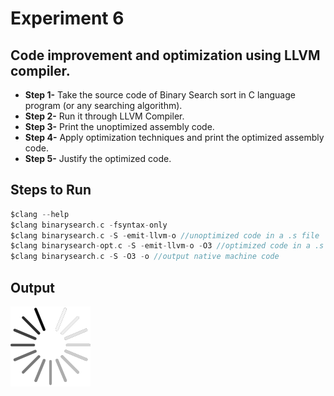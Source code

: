 # Experiment 6

## Code improvement and optimization using LLVM compiler.

- **Step 1-** Take the source code of Binary Search sort in C language program (or any searching algorithm).
- **Step 2-** Run it through LLVM Compiler.
- **Step 3-** Print the unoptimized assembly code.
- **Step 4-** Apply optimization techniques and print the optimized assembly code.
- **Step 5-** Justify the optimized code.

## Steps to Run

``` C
$clang --help
$clang binarysearch.c -fsyntax-only
$clang binarysearch.c -S -emit-llvm-o //unoptimized code in a .s file
$clang binarysearch-opt.c -S -emit-llvm-o -O3 //optimized code in a .s file
$clang binarysearch.c -S -O3 -o //output native machine code
```

## Output

![2a-output](../loading-icon.png)